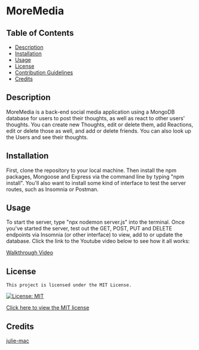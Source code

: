 # MoreMedia

  ## Table of Contents
    
  - [Description](#description)
  - [Installation](#installation)
  - [Usage](#usage)
  - [License](#license)
  - [Contribution Guidelines](#contribution)
  - [Credits](#credits)
  
  
  ## Description

  MoreMedia is a back-end social media application using a MongoDB database for users to post their thoughts, as well as react to other users' thoughts. You can create new Thoughts, edit or delete them, add Reactions, edit or delete those as well, and add or delete friends. You can also look up the Users and see their thoughts.
  
  ## Installation
  
  First, clone the repository to your local machine. Then install the npm packages, Mongoose and Express via the command line by typing "npm install". You'll also want to install some kind of interface to test the server routes, such as Insomnia or Postman.

  ## Usage
  
  To start the server, type "npx nodemon server.js" into the terminal.
  Once you've started the server, test out the GET, POST, PUT and DELETE endpoints via Insomnia (or other interface) to view, add to or update the database. Click the link to the Youtube video below to see how it all works:

  [Walkthrough Video](https://www.youtube.com/watch?v=o7jR6G4-_sE&ab_channel=JulieMacpherson)
  
  ## License

    This project is licensed under the MIT License.
  
  [![License: MIT](https://img.shields.io/badge/License-MIT-yellow.svg)](https://opensource.org/licenses/MIT)
  
  [Click here to view the MIT license](https://opensource.org/license/mit/)
  
  ## Credits

  [julie-mac](https://github.com/julie-mac)
